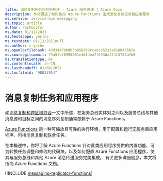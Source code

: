 ```yaml
---
title: 消息复制任务和应用程序 - Azure 服务总线 | Azure Docs
description: 本文概述了如何使用 Azure Functions 生成消息复制任务和应用程序
ms.service: service-bus-messaging
ms.topic: article
author: rockboyfor
ms.date: 01/11/2021
ms.testscope: yes|no
ms.testdate: 01/11/2021null
ms.author: v-yeche
ms.openlocfilehash: 48d34478b0b5b656109cca8cb5213a6160455b2a
ms.sourcegitcommit: 79a5fbf0995801e4d1dea7f293da2f413787a7b9
ms.translationtype: HT
ms.contentlocale: zh-CN
ms.lasthandoff: 01/08/2021
ms.locfileid: "98023914"
---
```

<!--Verified Successfully-->
# <a name="message-replication-tasks-and-applications"></a>消息复制任务和应用程序

如[消息复制和跨区域联合](service-bus-federation-overview.md)一文中所述，在服务总线实体对之间以及服务总线与其他消息源和目标之间的消息序列复制通常依赖于 Azure Functions。

[Azure Functions](../azure-functions/functions-overview.md) 是一种可缩放且可靠的执行环境，用于配置和运行无服务器应用程序，包括[消息复制和联合](service-bus-federation-overview.md)任务。

在本概述中，你将了解 Azure Functions 针对此类应用程序提供的内置功能、可为转换任务调整和修改的代码块，以及如何配置 Azure Functions 应用程序，使其与服务总线和其他 Azure 消息传送服务完美集成。 有关更多详细信息，本文将指向 Azure Functions 文档。

[!INCLUDE [messaging-replicator-functions](../../includes/messaging-replicator-functions.md)]



<!-- Update_Description: new article about service bus federation replicator functions -->
<!--NEW.date: 01/11/2021-->
